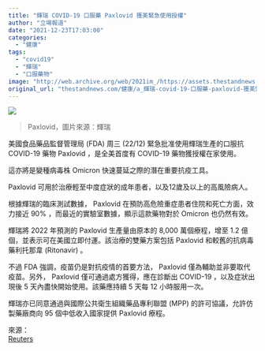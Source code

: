 ```yaml
---
title: "輝瑞 COVID-19 口服藥 Paxlovid 獲美緊急使用授權"
author: "立場報道"
date: "2021-12-23T17:03:00"
categories:
  - "健康"
tags:
  - "covid19"
  - "輝瑞"
  - "口服藥物"
image: "http://web.archive.org/web/2021im_/https://assets.thestandnews.com/media/photos/Layer_1_f3BS45O.png"
original_url: "thestandnews.com/健康/a_輝瑞-covid-19-口服藥-paxlovid-獲美緊急使用授權"
---
```

![](http://web.archive.org/web/2021im_/https://assets.thestandnews.com/media/photos/Layer_1_f3BS45O.png)
> Paxlovid，圖片來源：輝瑞

美國食品藥品監督管理局 (FDA) 周三 (22/12) 緊急批准使用輝瑞生產的口服抗 COVID-19 藥物 Paxlovid ，是全美首度有 COVID-19 藥物獲授權在家使用。

這亦將是變種病毒株 Omicron 快速蔓延之際的潛在重要抗疫工具。

Paxlovid 可用於治療輕至中度症狀的成年患者，以及12歲及以上的高風險病人。

根據輝瑞的臨床測試數據， Paxlovid 在預防高危險重症患者住院和死亡方面，效力接近 90% ，而最近的實驗室數據，顯示這款藥物對於 Omicron 也仍然有效。

輝瑞將 2022 年預測的 Paxlovid 生產量由原本的 8,000 萬個療程，增至 1.2 億個，並表示可在美國立即付運。該治療的雙藥方案包括 Paxlovid 和較舊的抗病毒藥利托那韋 (Ritonavir) 。

不過 FDA 強調，疫苗仍是對抗疫情的首要方法， Paxlovid 僅為輔助並非要取代疫苗。另外， Paxlovid 僅可通過處方獲得，應在診斷出 COVID-19 ，以及症狀出現後 5 天內盡快開始使用。該藥應持續 5 天每 12 小時服用一次。

輝瑞亦已同意通過與國際公共衛生組織藥品專利聯盟 (MPP) 的許可協議，允許仿製藥廠商向 95 個中低收入國家提供 Paxlovid 療程。

來源：  
[Reuters](http://web.archive.org/web/20211223104049/https://www.reuters.com/business/healthcare-pharmaceuticals/pfizer-oral-covid-19-pill-gets-us-authorization-at-home-use-2021-12-22/)